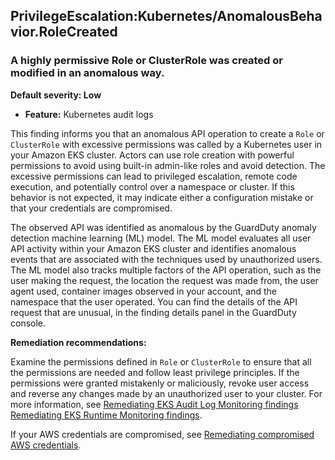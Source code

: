 PrivilegeEscalation:Kubernetes/AnomalousBehavior.RoleCreated
------------------------------------------------------------


### A highly permissive Role or ClusterRole was created or modified in an anomalous way.


**Default severity: Low**


 * **Feature:** Kubernetes audit logs

This finding informs you that an anomalous API operation to create a `Role` or `ClusterRole` with excessive permissions was called by a Kubernetes user in your Amazon EKS cluster. Actors can use role creation with powerful permissions to avoid using built-in admin-like roles and avoid detection. The excessive permissions can lead to privileged escalation, remote code execution, and potentially control over a namespace or cluster. If this behavior is not expected, it may indicate either a configuration mistake or that your credentials are compromised. 


The observed API was identified as anomalous by the GuardDuty anomaly detection machine learning (ML) model. The ML model evaluates all user API activity within your Amazon EKS cluster and identifies anomalous events that are associated with the techniques used by unauthorized users. The ML model also tracks multiple factors of the API operation, such as the user making the request, the location the request was made from, the user agent used, container images observed in your account, and the namespace that the user operated. You can find the details of the API request that are unusual, in the finding details panel in the GuardDuty console.


**Remediation recommendations:**


Examine the permissions defined in `Role` or `ClusterRole` to ensure that all the permissions are needed and follow least privilege principles. If the permissions were granted mistakenly or maliciously, revoke user access and reverse any changes made by an unauthorized user to your cluster. For more information, see [Remediating EKS Audit Log Monitoring findings Remediating EKS Runtime Monitoring findings](https://docs.aws.amazon.com/guardduty/latest/ug/guardduty-remediate-kubernetes.html).


If your AWS credentials are compromised, see [Remediating compromised AWS credentials](https://docs.aws.amazon.com/guardduty/latest/ug/guardduty_remediate.html#compromised-creds).

